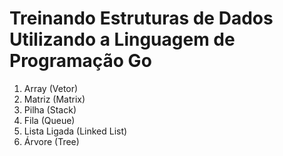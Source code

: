 # Treinando Estruturas de Dados Utilizando a Linguagem de Programação Go

1. Array (Vetor)
2. Matriz (Matrix)
3. Pilha (Stack)
4. Fila (Queue)
5. Lista Ligada (Linked List)
6. Árvore (Tree)